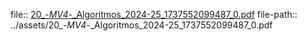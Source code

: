 file:: [20_-_MV4_-_Algoritmos_2024-25_1737552099487_0.pdf](../assets/20_-_MV4_-_Algoritmos_2024-25_1737552099487_0.pdf)
file-path:: ../assets/20_-_MV4_-_Algoritmos_2024-25_1737552099487_0.pdf
